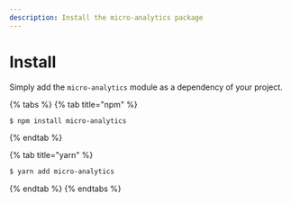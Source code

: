 ```yaml
---
description: Install the micro-analytics package
---
```


# Install

Simply add the `micro-analytics` module as a dependency of your project.

{% tabs %}
{% tab title="npm" %}
```bash
$ npm install micro-analytics
```
{% endtab %}

{% tab title="yarn" %}
```bash
$ yarn add micro-analytics
```
{% endtab %}
{% endtabs %}

